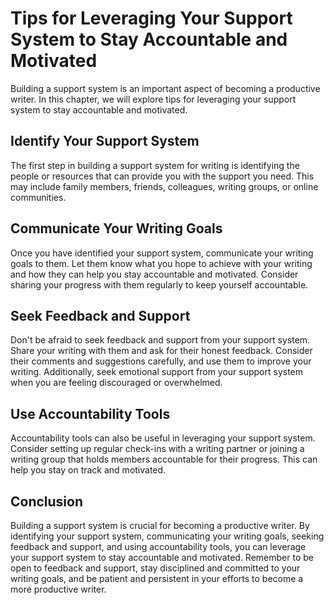 Tips for Leveraging Your Support System to Stay Accountable and Motivated
===========================================================================================================================

Building a support system is an important aspect of becoming a productive writer. In this chapter, we will explore tips for leveraging your support system to stay accountable and motivated.

Identify Your Support System
----------------------------

The first step in building a support system for writing is identifying the people or resources that can provide you with the support you need. This may include family members, friends, colleagues, writing groups, or online communities.

Communicate Your Writing Goals
------------------------------

Once you have identified your support system, communicate your writing goals to them. Let them know what you hope to achieve with your writing and how they can help you stay accountable and motivated. Consider sharing your progress with them regularly to keep yourself accountable.

Seek Feedback and Support
-------------------------

Don't be afraid to seek feedback and support from your support system. Share your writing with them and ask for their honest feedback. Consider their comments and suggestions carefully, and use them to improve your writing. Additionally, seek emotional support from your support system when you are feeling discouraged or overwhelmed.

Use Accountability Tools
------------------------

Accountability tools can also be useful in leveraging your support system. Consider setting up regular check-ins with a writing partner or joining a writing group that holds members accountable for their progress. This can help you stay on track and motivated.

Conclusion
----------

Building a support system is crucial for becoming a productive writer. By identifying your support system, communicating your writing goals, seeking feedback and support, and using accountability tools, you can leverage your support system to stay accountable and motivated. Remember to be open to feedback and support, stay disciplined and committed to your writing goals, and be patient and persistent in your efforts to become a more productive writer.
